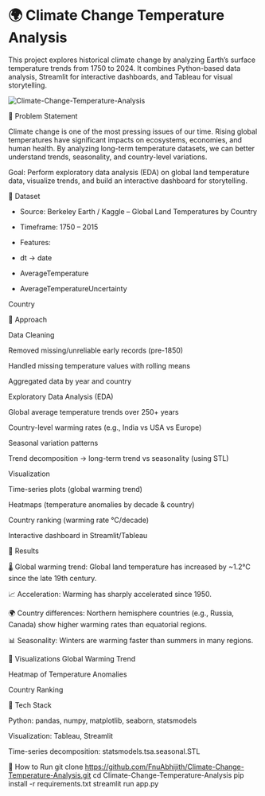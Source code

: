 # 🌍 Climate Change Temperature Analysis

This project explores historical climate change by analyzing Earth’s surface temperature trends from 1750 to 2024. It combines Python-based data analysis, Streamlit for interactive dashboards, and Tableau for visual storytelling.

![Climate-Change-Temperature-Analysis](https://github.com/user-attachments/assets/f33f04af-e71f-4a75-9ba9-d72da948969a)

🔹 Problem Statement

Climate change is one of the most pressing issues of our time. Rising global temperatures have significant impacts on ecosystems, economies, and human health. By analyzing long-term temperature datasets, we can better understand trends, seasonality, and country-level variations.

Goal: Perform exploratory data analysis (EDA) on global land temperature data, visualize trends, and build an interactive dashboard for storytelling.

🔹 Dataset

- Source: Berkeley Earth / Kaggle – Global Land Temperatures by Country

- Timeframe: 1750 – 2015

- Features:

- dt → date

- AverageTemperature

- AverageTemperatureUncertainty

Country

🔹 Approach

Data Cleaning

Removed missing/unreliable early records (pre-1850)

Handled missing temperature values with rolling means

Aggregated data by year and country

Exploratory Data Analysis (EDA)

Global average temperature trends over 250+ years

Country-level warming rates (e.g., India vs USA vs Europe)

Seasonal variation patterns

Trend decomposition → long-term trend vs seasonality (using STL)

Visualization

Time-series plots (global warming trend)

Heatmaps (temperature anomalies by decade & country)

Country ranking (warming rate °C/decade)

Interactive dashboard in Streamlit/Tableau

🔹 Results

🌡 Global warming trend: Global land temperature has increased by ~1.2°C since the late 19th century.

📈 Acceleration: Warming has sharply accelerated since 1950.

🌍 Country differences: Northern hemisphere countries (e.g., Russia, Canada) show higher warming rates than equatorial regions.

📊 Seasonality: Winters are warming faster than summers in many regions.

🔹 Visualizations
Global Warming Trend


Heatmap of Temperature Anomalies


Country Ranking




🔹 Tech Stack

Python: pandas, numpy, matplotlib, seaborn, statsmodels

Visualization: Tableau, Streamlit

Time-series decomposition: statsmodels.tsa.seasonal.STL

🔹 How to Run
git clone https://github.com/FnuAbhijith/Climate-Change-Temperature-Analysis.git
cd Climate-Change-Temperature-Analysis
pip install -r requirements.txt
streamlit run app.py

